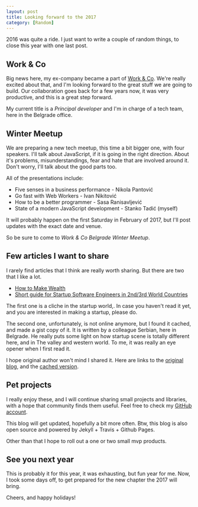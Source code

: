 ```yaml
---
layout: post
title: Looking forward to the 2017
category: [Random]
---
```


2016 was quite a ride.
I just want to write a couple of random things,
to close this year with one last post.

## Work & Co

Big news here, my ex-company became a part of [Work & Co](http://work.co).
We're really excited about that, and I'm looking forward to the great stuff we are going to build.
Our collaboration goes back for a few years now, it was very productive,
and this is a great step forward.

My current title is a *Principal developer* and I'm in charge of a tech team,
here in the Belgrade office.

<!--more-->

## Winter Meetup

We are preparing a new tech meetup, this time a bit bigger one,
with four speakers. I'll talk about JavaScript, if it is going in the right direction.
About it's problems, misunderstandings, fear and hate that are involved around it.
Don't worry, I'll talk about the good parts too.

All of the presentations include:

* Five senses in a business performance - Nikola Pantović
* Go fast with Web Workers - Ivan Nikitović
* How to be a better programmer - Sasa Ranisavljević
* State of a modern JavaScript development - Stanko Tadić (myself)

It will probably happen on the first Saturday in February of 2017,
but I'll post updates with the exact date and venue.

So be sure to come to *Work & Co Belgrade Winter Meetup*.


## Few articles I want to share

I rarely find articles that I think are really worth sharing.
But there are two that I like a lot.

* [How to Make Wealth](http://paulgraham.com/wealth.html)
* [Short guide for Startup Software Engineers in 2nd/3rd World Countries](https://gist.github.com/Stanko/cb3e287f9ee6b836cdfad5d04a3fb208)

The first one is a cliche in the startup world,.
In case you haven't read it yet, and you are interested in making a startup, please do.

The second one, unfortunately, is not online anymore, but I found it cached,
and made a gist copy of it.
It is written by a colleague Serbian, here in Belgrade.
He really puts some light on how startup scene is totally different here,
and in The valley and western world.
To me, it was really an eye opener when I first read it.

I hope original author won't mind I shared it. Here are links to the [original blog](http://blog.prng.org/2010/short-guide-startup/),
and the [cached version](http://web.archive.org/web/20150718230004/http://blog.prng.org/2010/short-guide-startup/).

## Pet projects

I really enjoy these, and I will continue sharing small projects and libraries,
with a hope that community finds them useful.
Feel free to check my [GitHub account](https://github.com/Stanko).

This blog will get updated, hopefully a bit more often.
Btw, this blog is also open source and powered by Jekyll + Travis + Github Pages.

Other than that I hope to roll out a one or two small mvp products.

## See you next year

This is probably it for this year, it was exhausting, but fun year for me.
Now, I took some days off, to get prepared for the new chapter the 2017 will bring.

Cheers, and happy holidays!
